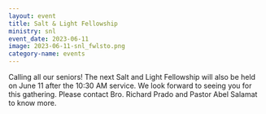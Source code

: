 ```yaml
---
layout: event
title: Salt & Light Fellowship
ministry: snl
event_date: 2023-06-11
image: 2023-06-11-snl_fwlsto.png
category-name: events
---
```


Calling all our seniors! The next Salt and Light Fellowship will also be held on June 11 after the 10:30 AM service. We look forward to seeing you for this gathering. Please contact Bro. Richard Prado and Pastor Abel Salamat to know more.